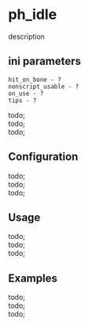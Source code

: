 # ph_idle

description

## ini parameters

```
hit_on_bone - ?
nonscript_usable - ?
on_use - ?
tips - ?
```

todo; <br/>
todo; <br/>
todo; <br/>

## Configuration

todo; <br/>
todo; <br/>
todo; <br/>

## Usage

todo; <br/>
todo; <br/>
todo; <br/>

## Examples

todo; <br/>
todo; <br/>
todo; <br/>

